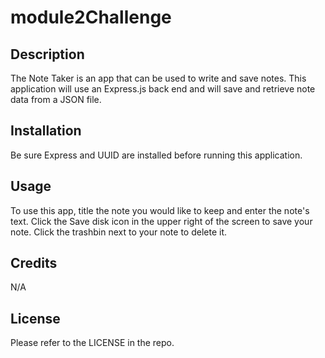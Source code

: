 # module2Challenge

## Description
The Note Taker is an app that can be used to write and save notes. This application will use an Express.js back end and will save and retrieve note data from a JSON file.

## Installation
Be sure Express and UUID are installed before running this application.

## Usage
To use this app, title the note you would like to keep and enter the note's text. Click the Save disk icon in the upper right of the screen to save your note. Click the trashbin next to your note to delete it.

## Credits

N/A

## License

Please refer to the LICENSE in the repo.